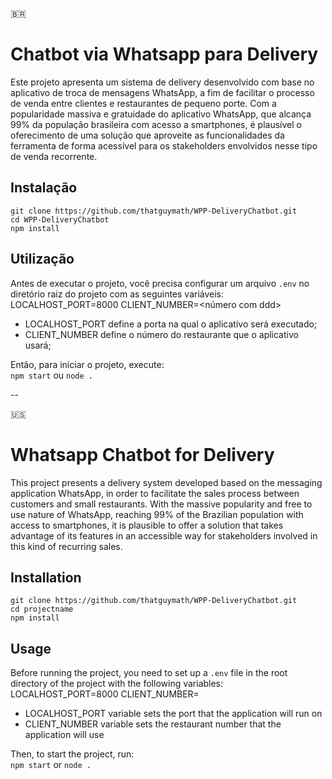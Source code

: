 :brazil:
# Chatbot via Whatsapp para Delivery
Este projeto apresenta um sistema de delivery desenvolvido com base no aplicativo de troca de mensagens WhatsApp, a fim de facilitar o processo de venda entre clientes e restaurantes de pequeno porte. Com a popularidade massiva e gratuidade do aplicativo WhatsApp, que alcança 99% da população brasileira com acesso a smartphones, é plausível o oferecimento de uma solução que aproveite as funcionalidades da ferramenta de forma acessível para os stakeholders envolvidos nesse tipo de venda recorrente.

## Instalação
```
git clone https://github.com/thatguymath/WPP-DeliveryChatbot.git
cd WPP-DeliveryChatbot  
npm install  
```

## Utilização
Antes de executar o projeto, você precisa configurar um arquivo `.env` no diretório raiz do projeto com as seguintes variáveis:
LOCALHOST_PORT=8000
CLIENT_NUMBER=<número com ddd>

- LOCALHOST_PORT define a porta na qual o aplicativo será executado;
- CLIENT_NUMBER define o número do restaurante que o aplicativo usará;

Então, para iniciar o projeto, execute:  
`npm start` ou `node .`  

--

:us:
# Whatsapp Chatbot for Delivery
This project presents a delivery system developed based on the messaging application WhatsApp, in order to facilitate the sales process between customers and small restaurants. With the massive popularity and free to use nature of WhatsApp, reaching 99% of the Brazilian population with access to smartphones, it is plausible to offer a solution that takes advantage of its features in an accessible way for stakeholders involved in this kind of recurring sales.

## Installation
```
git clone https://github.com/thatguymath/WPP-DeliveryChatbot.git
cd projectname  
npm install  
```

## Usage
Before running the project, you need to set up a `.env` file in the root directory of the project with the following variables:
LOCALHOST_PORT=8000
CLIENT_NUMBER=<number with area code>

- LOCALHOST_PORT variable sets the port that the application will run on
- CLIENT_NUMBER variable sets the restaurant number that the application will use

Then, to start the project, run:  
`npm start` or `node .`  
